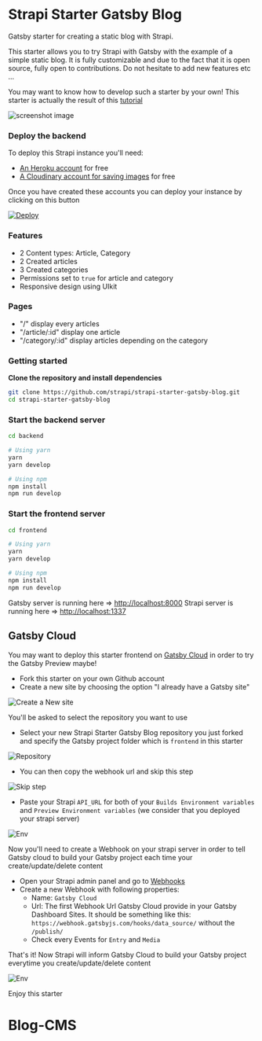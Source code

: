 # Strapi Starter Gatsby Blog

Gatsby starter for creating a static blog with Strapi.

This starter allows you to try Strapi with Gatsby with the example of a simple static blog. It is fully customizable and due to the fact that it is open source, fully open to contributions. Do not hesitate to add new features etc ...

You may want to know how to develop such a starter by your own! This starter is actually the result of this [tutorial](https://strapi.io/blog/build-a-static-blog-with-gatsby-and-strapi)

![screenshot image](/screenshot.png)

### Deploy the backend

To deploy this Strapi instance you'll need:

- [An Heroku account](https://signup.heroku.com/) for free
- [A Cloudinary account for saving images](https://cloudinary.com/users/register/free) for free

Once you have created these accounts you can deploy your instance by clicking on this button

[![Deploy](https://www.herokucdn.com/deploy/button.svg)](https://heroku.com/deploy?template=https://github.com/strapi/strapi-starter-gatsby-blog)

### Features

- 2 Content types: Article, Category
- 2 Created articles
- 3 Created categories
- Permissions set to `true` for article and category
- Responsive design using UIkit

### Pages

- "/" display every articles
- "/article/:id" display one article
- "/category/:id" display articles depending on the category

### Getting started

**Clone the repository and install dependencies**

```bash
git clone https://github.com/strapi/strapi-starter-gatsby-blog.git
cd strapi-starter-gatsby-blog
```

### Start the backend server

```bash
cd backend

# Using yarn
yarn
yarn develop

# Using npm
npm install
npm run develop
```

### Start the frontend server

```bash
cd frontend

# Using yarn
yarn
yarn develop

# Using npm
npm install
npm run develop
```

Gatsby server is running here => [http://localhost:8000](http://localhost:8000)
Strapi server is running here => [http://localhost:1337](http://localhost:1337)

## Gatsby Cloud

You may want to deploy this starter frontend on [Gatsby Cloud](https://www.gatsbyjs.com/dashboard) in order to try the Gatsby Preview maybe!

- Fork this starter on your own Github account
- Create a new site by choosing the option "I already have a Gatsby site"

![Create a New site](/medias/create-a-new-site.png)

You'll be asked to select the repository you want to use

- Select your new Strapi Starter Gatsby Blog repository you just forked and specify the Gatsby project folder which is `frontend` in this starter

![Repository](/medias/repository.png)

- You can then copy the webhook url and skip this step

![Skip step](/medias/skip.png)

- Paste your Strapi `API_URL` for both of your `Builds Environment variables` and `Preview Environment variables` (we consider that you deployed your strapi server)

![Env](/medias/env.png)

Now you'll need to create a Webhook on your strapi server in order to tell Gatsby cloud to build your Gatsby project each time your create/update/delete content

- Open your Strapi admin panel and go to [Webhooks](http://localhost:1337/admin/settings/webhooks)
- Create a new Webhook with following properties:
  - Name: `Gatsby Cloud`
  - Url: The first Webhook Url Gatsby Cloud provide in your Gatsby Dashboard Sites. It should be something like this: `https://webhook.gatsbyjs.com/hooks/data_source/` without the `/publish/`
  - Check every Events for `Entry` and `Media`

That's it! Now Strapi will inform Gatsby Cloud to build your Gatsby project everytime you create/update/delete content

![Env](/medias/gif.gif)

Enjoy this starter
# Blog-CMS
